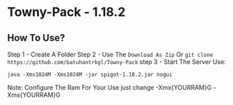 # Towny-Pack - 1.18.2

## How To Use?
Step 1 - Create A Folder 
Step 2 - Use The `Download As Zip` Or `git clone https://github.com/batuhantrkgl/Towny-Pack`
step 3 - Start The Server Use: 
```
java -Xmx1024M -Xms1024M -jar spigot-1.18.2.jar nogui
```
Note: Configure The Ram For Your Use just change -Xmx{YOURRAM}G -Xms{YOURRAM}G
